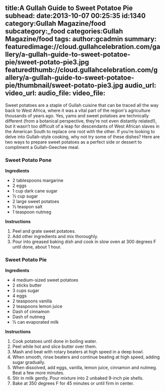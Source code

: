 title:A Gullah Guide to Sweet Potatoe Pie
subhead:
date:2013-10-07 00:25:35
id:1340
category:Gullah Magazine/food
subcategory:_food
categories:Gullah Magazine/food
tags:
author:gcadmin
summary:
featuredimage://cloud.gullahcelebration.com/gallery/a-gullah-guide-to-sweet-potatoe-pie/sweet-potato-pie3.jpg
featuredthumb://cloud.gullahcelebration.com/gallery/a-gullah-guide-to-sweet-potatoe-pie/thumbnail/sweet-potato-pie3.jpg
audio_url:
video_url:
audio_file:
video_file:
---
Sweet potatoes are a staple of Gullah cuisine that can be traced all the way back to West Africa, where it was a vital part of the region's agriculture thousands of years ago. Yes, yams and sweet potatoes are technically different (from a botanical perspective, they’re not even distantly related!), but it wasn’t too difficult of a leap for descendants of West African slaves in the American South to replace one root with the other. If you’re looking to delve into Gullah-style cooking, why not try some of these dishes? Here are two ways to prepare sweet potatoes as a perfect side or dessert to compliment a Gullah-Geechee meal. <h3>Sweet Potato Pone</h3> <strong>Ingredients</strong> <ul> <li>2 tablespoons margarine</li> <li>2 eggs</li> <li>1 cup dark cane sugar</li> <li>½ cup sugar</li> <li>2 large sweet potatoes</li> <li>½ teaspon salt</li> <li>1 teaspoon nutmeg</li> </ul> <strong>Instructions</strong> <ol> <li>Peel and grate sweet potatoes.</li> <li>Add other ingredients and mix thoroughly.</li> <li>Pour into greased baking dish and cook in slow oven at 300 degrees F until done, about 1 hour.</li> </ol> <h3>Sweet Potato Pie</h3> <strong>Ingredients</strong> <ul> <li>4 medium-sized sweet potatoes</li> <li>2 sticks butter</li> <li>3 cups sugar</li> <li>4 eggs</li> <li>2 teaspoons vanilla</li> <li>2 teaspoons lemon juice</li> <li>Dash of cinnamon</li> <li>Dash of nutmeg</li> <li>½ can evaporated milk</li> </ul> <strong>Instructions</strong> <ol> <li>Cook potatoes until done in boiling water.</li> <li>Peel while hot and slice butter over them.</li> <li>Mash and beat with rotary beaters at high speed in a deep bowl.</li> <li>When smooth, rinse beaters and continue beating at high speed, adding sugar gradually.</li> <li>When dissolved, add eggs, vanilla, lemon juice, cinnamon and nutmeg. Beat a few more minutes.</li> <li>Stir in milk gently. Pour mixture into 2 unbaked 9-inch pie shells.</li> <li>Bake at 350 degrees F for 45 minutes or until firm in center.</li> </ol>